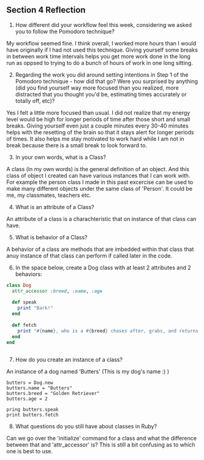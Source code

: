## Section 4 Reflection

1. How different did your workflow feel this week, considering we asked you to follow the Pomodoro technique?

My workflow seemed fine. I think overall, I worked more hours than I would have originally if I had not used this technique. Giving yourself some breaks in between work time intervals helps you get more work done in the long run as oppsed to trying to do a bunch of hours of work in one long sitting. 

2. Regarding the work you did around setting intentions in Step 1 of the Pomodoro technique - how did that go? Were you surprised by anything (did you find yourself way more focused than you realized, more distracted that you thought you'd be, estimating times accurately or totally off, etc)?

Yes I felt a little more focused than usual. I did not realize that my energy level would be high for longer periods of time after those short and small breaks. Giving yourself even just a couple minutes every 30-40 minutes helps with the resetting of the brain so that it stays alert for longer periods of times. It also helps me stay motivated to work hard while I am not in break because there is a small break to look forward to. 

3. In your own words, what is a Class?

A class (in my own words) is the general definition of an object. And this class of object I created can have various instances that I can work with. For example the person class I made in this past excercise can be used to make many different objects under the same class of 'Person'. It could be me, my classmates, teachers etc. 

4. What is an attribute of a Class?

An attribute of a class is a charachteristic that on instance of that class can have. 

5. What is behavior of a Class?

A behavior of a class are methods that are imbedded within that class that anuy instance of that class can perform if called later in the code. 

6. In the space below, create a Dog class with at least 2 attributes and 2 behaviors:

```rb
class Dog
  attr_accessor :breed, :name, :age
  
  def speak
    print "Bark!"
  end
  
  def fetch
    print "#{name}, who is a #{breed} chases after, grabs, and returns stick that user threw. He has trouble because he is only #{age} years old!"
  end
end   
    
```

7. How do you create an instance of a class?

An instance of a dog named 'Butters' (This is my dog's name :) )
````
butters = Dog.new
butters.name = "Butters"
butters.breed = "Golden Retriever"
butters.age = 2

pring butters.speak
print butters.fetch
````
8. What questions do you still have about classes in Ruby?

Can we go over the 'initialize' command for a class and what the difference between that and 'attr_accessor' is? This is still a bit confusing as to which one is best to use. 

